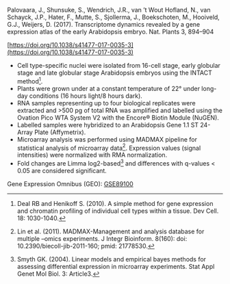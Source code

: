 Palovaara, J., Shunsuke, S., Wendrich, J.R., van ’t Wout Hofland, N., van Schayck, J.P., Hater, F., Mutte, S., 
Sjollerma, J., Boekschoten, M., Hooiveld, G.J., Weijers, D. (2017). Transcriptome dynamics revealed by a gene 
expression atlas of the early Arabidopsis embryo. Nat. Plants 3, 894–904

[https://doi.org/10.1038/s41477-017-0035-3](https://doi.org/10.1038/s41477-017-0035-3)

- Cell type-specific nuclei were isolated from 16-cell stage, early globular stage and late globular stage 
  Arabidopsis embryos using the INTACT method[^Deal and Henikoff 2010].
- Plants were grown under at a constant temperature of 22° under long-day conditions (16 hours light/8 hours dark).
- RNA samples representing up to four biological replicates were extracted and >500 pg of total RNA was amplified and 
  labelled using the Ovation Pico WTA System V2 with the Encore® Biotin Module (NuGEN).
- Labelled samples were hybridized to an Arabidopsis Gene 1.1 ST 24-Array Plate (Affymetrix).
- Microarray analysis was performed using MADMAX pipeline for statistical analysis of microarray data[^Lin et al. 2011]. 
  Expression values (signal intensities) were normalized with RMA normalization.
- Fold changes are Limma log2-based[^Smyth 2002] and differences with q-values < 0.05 are considered significant.

Gene Expression Omnibus (GEO): [GSE89100](https://www.ncbi.nlm.nih.gov/geo/query/acc.cgi?acc=GSE89100)

[^Deal and Henikoff 2010]: Deal RB and Henikoff S. (2010). A simple method for gene expression and chromatin profiling of individual cell types within a tissue. Dev Cell. 18: 1030-1040.

[^Lin et al. 2011]: Lin et al. (2011). MADMAX-Management and analysis database for multiple –omics experiments. J Integr Bioinform. 8(160): doi: 10.2390/biecoll-jib-2011-160; pmid: 21778530.
 
[^Smyth 2002]: Smyth GK. (2004). Linear models and empirical bayes methods for assessing differential expression in microarray experiments. Stat Appl Genet Mol Biol. 3: Article3. 